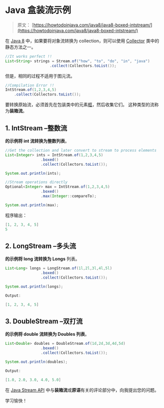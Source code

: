 # Java 盒装流示例

> 原文： [https://howtodoinjava.com/java8/java8-boxed-intstream/](https://howtodoinjava.com/java8/java8-boxed-intstream/)

在 [Java 8](https://howtodoinjava.com/java-8-tutorial/) 中，如果要将对象流转换为 collection，则可以使用 [Collector](https://docs.oracle.com/javase/8/docs/api/java/util/stream/Collectors.html) 类中的静态方法之一。

```java
//It works perfect !!
List<String> strings = Stream.of("how", "to", "do", "in", "java")
    				.collect(Collectors.toList());
```

但是，相同的过程不适用于图元流。

```java
//Compilation Error !!
IntStream.of(1,2,3,4,5)
    .collect(Collectors.toList());
```

要转换原始流，必须首先在包装类中的元素[框](https://docs.oracle.com/javase/8/docs/api/java/util/stream/IntStream.html#boxed--)，然后收集它们。 这种类型的流称为**装箱流**。

## 1\. IntStream –整数流

**的示例将 int 流转换为整数列表**。

```java
//Get the collection and later convert to stream to process elements
List<Integer> ints = IntStream.of(1,2,3,4,5)
				.boxed()
				.collect(Collectors.toList());

System.out.println(ints);

//Stream operations directly
Optional<Integer> max = IntStream.of(1,2,3,4,5)
				.boxed()
				.max(Integer::compareTo);

System.out.println(max);

```

程序输出：

```java
[1, 2, 3, 4, 5]
5

```

## 2\. LongStream –多头流

**的示例将 long 流转换为 Longs** 列表。

```java
List<Long> longs = LongStream.of(1l,2l,3l,4l,5l)
				.boxed()
				.collect(Collectors.toList());

System.out.println(longs);

Output:

[1, 2, 3, 4, 5]

```

## 3\. DoubleStream –双打流

**的示例将 double 流转换为 Doubles 列表**。

```java
List<Double> doubles = DoubleStream.of(1d,2d,3d,4d,5d)
				.boxed()
				.collect(Collectors.toList());

System.out.println(doubles);

Output:

[1.0, 2.0, 3.0, 4.0, 5.0]

```

在 [Java Stream API](https://howtodoinjava.com/java8/java-streams-by-examples/) 中与**装箱流**或**原语**有关的评论部分中，向我提出您的问题。

学习愉快！